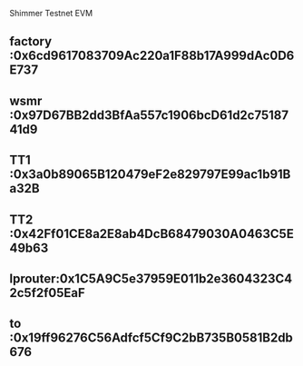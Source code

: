 Shimmer Testnet EVM
## factory :0x6cd9617083709Ac220a1F88b17A999dAc0D6E737
## wsmr    :0x97D67BB2dd3BfAa557c1906bcD61d2c7518741d9
## TT1     :0x3a0b89065B120479eF2e829797E99ac1b91Ba32B
## TT2     :0x42Ff01CE8a2E8ab4DcB68479030A0463C5E49b63
## lprouter:0x1C5A9C5e37959E011b2e3604323C42c5f2f05EaF
## to      :0x19ff96276C56Adfcf5Cf9C2bB735B0581B2db676
